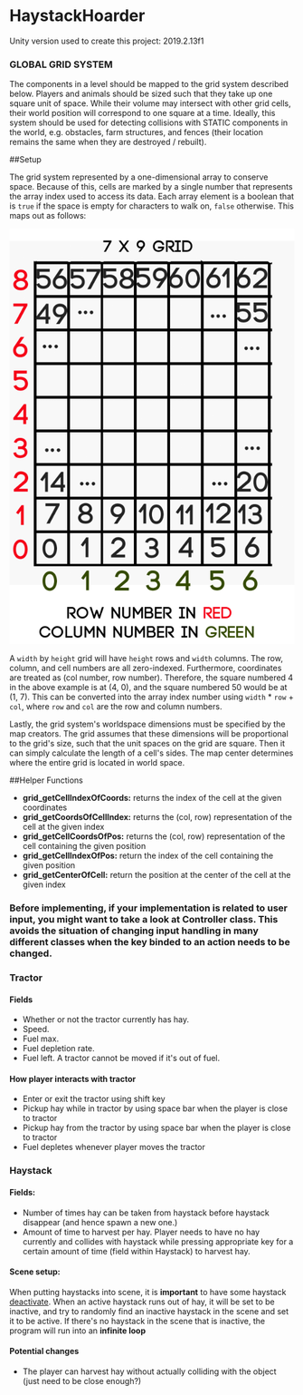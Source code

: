 # HaystackHoarder

Unity version used to create this project: 2019.2.13f1

### GLOBAL GRID SYSTEM

The components in a level should be mapped to the grid system described below. Players and animals should be sized such that they take up one square unit of space. While their volume may intersect with other grid cells, their world position will correspond to one square at a time. Ideally, this system should be used for detecting collisions with STATIC components in the world, e.g. obstacles, farm structures, and fences (their location remains the same when they are destroyed / rebuilt).

##Setup

The grid system represented by a one-dimensional array to conserve space. Because of this, cells are marked by a single number that represents the array index used to access its data. Each array element is a boolean that is `true` if the space is empty for characters to walk on, `false` otherwise. This maps out as follows:

![](grid.png)

A `width` by `height` grid will have `height` rows and `width` columns. The row, column, and cell numbers are all zero-indexed. Furthermore, coordinates are treated as (col number, row number). Therefore, the square numbered 4 in the above example is at (4, 0), and the square numbered 50 would be at (1, 7). This can be converted into the array index number using `width` * `row` + `col`, where `row` and `col` are the row and column numbers. 

Lastly, the grid system's worldspace dimensions must be specified by the map creators. The grid assumes that these dimensions will be proportional to the grid's size, such that the unit spaces on the grid are square. Then it can simply calculate the length of a cell's sides. The map center determines where the entire grid is located in world space.

##Helper Functions
- **grid_getCellIndexOfCoords:** returns the index of the cell at the given coordinates
- **grid_getCoordsOfCellIndex:** returns the (col, row) representation of the cell at the given index
- **grid_getCellCoordsOfPos:** returns the (col, row) representation of the cell containing the given position
- **grid_getCellIndexOfPos:** return the index of the cell containing the given position
- **grid_getCenterOfCell:** return the position at the center of the cell at the given index

### Before implementing, if your implementation is related to user input, you might want to take a look at Controller class. This avoids the situation of changing input handling in many different classes when the key binded to an action needs to be changed.

### Tractor
#### Fields
- Whether or not the tractor currently has hay.
- Speed.
- Fuel max.
- Fuel depletion rate. 
- Fuel left. A tractor cannot be moved if it's out of fuel.

#### How player interacts with tractor
- Enter or exit the tractor using shift key
- Pickup hay while in tractor by using space bar when the player is close to tractor
- Pickup hay from the tractor by using space bar when the player is close to tractor
- Fuel depletes whenever player  moves the tractor

### Haystack
#### Fields: 
- Number of times hay can be taken from haystack before haystack disappear (and hence spawn a new one.)
- Amount of time to harvest per hay. Player needs to have no hay currently and collides with haystack while pressing appropriate key for a certain amount of time (field within Haystack) to harvest hay.

#### Scene setup: 
When putting haystacks into scene, it is **important** to have some haystack [deactivate](https://docs.unity3d.com/Manual/DeactivatingGameObjects.html). When an active haystack runs out of hay, it will be set to be inactive, and try to randomly find an inactive haystack in the scene and set it to be active. If there's no haystack in the scene that is inactive, the program will run into an **infinite loop**

#### Potential changes
- The player can harvest hay without actually colliding with the object (just need to be close enough?)
